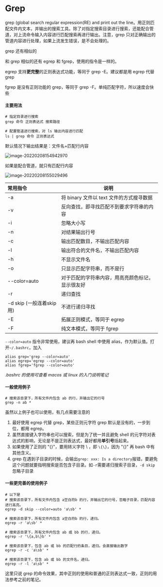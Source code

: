 # Grep

grep (global search regular expression(RE) and print out the line。用正则匹配文件内文本，并输出的搜索工具。除了对指定搜索目录进行搜索，还能配合管道，对上流命令输入内容进行匹配搜索再进行输出。注意，grep 只对正确输出的管道内容进行处理，如果上流发生错误，是不会处理的。

grep 还有相似的

和 grep 相似的还有 egrep 和 fgrep，使用的指令是一样的。

egrep 支持**更完整**的正则表达式功能，等同于 grep -E。建议都是用 egrep 代替 grep

fgrep 是没有正则功能的 grep，等同于 grep -F。单纯匹配字符，所以速度会快些

#### 主要用法

```shell
# 指定目录进行搜索
grep 命令 正则表达式 搜索路径

# 配置管道进行搜索，对 ls 输出内容进行匹配
ls | grep 命令 正则表达式
```

默认情况下输出结果是：文件名+匹配行内容

![image-20220208154942970](https://cdn.jsdelivr.net/gh/Newbility523/PicBed/imgs/image-20220208154942970.png)

如果是配合管道，就只有匹配行内容

![image-20220208155029496](https://cdn.jsdelivr.net/gh/Newbility523/PicBed/imgs/image-20220208155029496.png)

| 常用指令                 | 说明                                             |
| :----------------------- | ------------------------------------------------ |
| -a                       | 将 binary 文件以 text 文件的方式搜寻数据         |
| -v                       | 反向查找，即寻找匹配不到要求字符串的内容         |
| -i                       | 忽略大小写                                       |
| -n                       | 对结果输出行号                                   |
| -c                       | 输出匹配数目，不输出匹配内容                     |
| -l                       | 输出符合的文件名，不输出匹配内容                 |
| -h                       | 不显示文件名                                     |
| -o                       | 只显示匹配字符串，而不是行                       |
| --color=auto             | 对于匹配的字符串内容，用高亮颜色标记，显示很友好 |
| -r                       | 递归查找                                         |
| -d skip (一般连着skip用) | 不进行递归寻找                                   |
| -E                       | 拓展正则模式，等同于 egrep                       |
| -F                       | 纯文本模式，等同于 fgrep                         |

``--color=auto`` 指令非常使用，建议再 bash shell 中使用 alias，作为默认值。打开`~/.bashrc`，加入

```shell
alias grep='grep --color=auto'
alias egrep='egrep --color=auto'
alias fgrep='fgrep --color=auto'
```

*.bashrc 的使用可查看 macos 或 linux 的入门说明笔记*

#### 一般使用例子

```shell
# 搜索该目录下，所有文件内包含 ab 的行，并输出它的行号
grep -n ab *
```

虽然以上例子也可以使用，有几点需要注意的

1. 最好使用 egrep 代替 grep，某些正则元字符 grep 默认是没有的，一步到位，都用 egrep。
2. 虽然直接键入字符串也可以搜索，但是为了统一并且避免 shell 的元字符对表达式的影响，无论是不是正则表达式，最好都用**单引号**括起来。
3. 如果使用了正则的 "{}"，要用转义字符 \ ，即 `\{\}`，因为 "{}" 再 bash 中有其他含义。
4. grep 在遇到子目录的时候，会输出`grep: xxx: Is a directory`报错，要避免这个问题就要指明搜索是否包含子目录。如`-r`需要递归搜索子目录，`-d skip`忽略子目录 

#### 一些更完善的使用例子

```shell
# 以下是
# 搜索该目录下，所有文件内包含 a空白符b 的行，并输出它的行号，忽略子目录，匹配内容进行高亮。
egrep -d skip --color=auto 'a\sb' *

# 搜索该目录下，所有文件内包含 a空白符b 的行，递归。
egrep -r 'a\sb' *

# 搜索该目录下，所有文件内包含 ab 或 bb 的行，递归。
egrep -r '\{a,b\}b' *

# 搜索该目录下，包含 ab 或 bb 的匹配行的条目，递归。会直接输出数字
egrep -r -c 'a\sb' *

# 搜索该目录下，包含 ab 或 bb 的文件名，递归。
egrep -r -l 'a\sb' *
```

这里只说 grep 的命令效果，其中正则的使用和普通的正则表达式一致，正则的用法参考之前的笔记。

